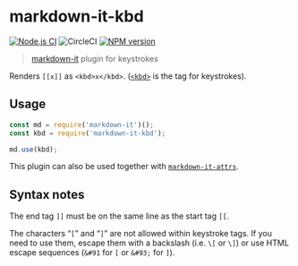 # markdown-it-kbd 

[![Node.js CI](https://github.com/GerHobbelt/markdown-it-kbd/actions/workflows/node.js.yml/badge.svg)](https://github.com/GerHobbelt/markdown-it-kbd/actions/workflows/node.js.yml)
![CircleCI](https://img.shields.io/circleci/build/github/GerHobbelt/markdown-it-kbd)
[![NPM version](https://img.shields.io/npm/v/@gerhobbelt/markdown-it-kbd.svg?style=flat)](https://www.npmjs.org/package/@gerhobbelt/markdown-it-kbd)


> [markdown-it](https://github.com/markdown-it/markdown-it) plugin for keystrokes

Renders `[[x]]` as `<kbd>x</kbd>`. ([`<kbd>`](http://www.w3schools.com/tags/tag_kbd.asp) is the tag for keystrokes).

## Usage
```js
const md = require('markdown-it')();
const kbd = require('markdown-it-kbd');

md.use(kbd);
```

This plugin can also be used together with [`markdown-it-attrs`](https://github.com/arve0/markdown-it-attrs/).

## Syntax notes

The end tag `]]` must be on the same line as the start tag `[[`.

The characters “`[`” and “`]`” are not allowed within keystroke tags.
If you need to use them, escape them with a backslash (i.e. `\[` or `\]`) or use HTML escape sequences (`&#91` for `[` or `&#93;` for `]`).
